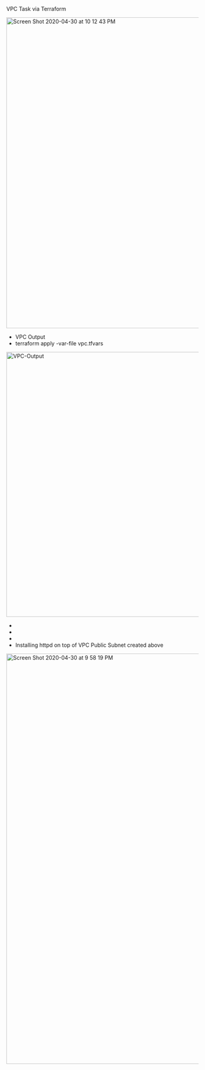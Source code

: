 VPC Task via Terraform

<img width="812" alt="Screen Shot 2020-04-30 at 10 12 43 PM" src="https://user-images.githubusercontent.com/63379120/80779092-36a9a500-8b30-11ea-97e2-e9fdbfa4421e.png">




* VPC Output
* terraform apply -var-file vpc.tfvars

<img width="692" alt="VPC-Output" src="https://user-images.githubusercontent.com/63379120/80778046-b766a200-8b2c-11ea-8a3c-4c732d9f8cbd.png">

*
*
*
* Installing httpd on top of VPC Public Subnet created above




<img width="1072" alt="Screen Shot 2020-04-30 at 9 58 19 PM" src="https://user-images.githubusercontent.com/63379120/80778372-d285e180-8b2d-11ea-9b51-21fee15e707a.png">

